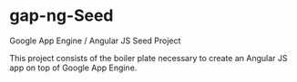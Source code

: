 gap-ng-Seed
===========

Google App Engine / Angular JS Seed Project

This project consists of the boiler plate necessary to create an Angular JS app on top of Google App Engine.
